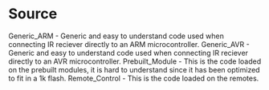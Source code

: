 Source
====================
Generic_ARM - Generic and easy to understand code used when connecting IR reciever directly to an ARM microcontroller. 
Generic_AVR - Generic and easy to understand code used when connecting IR reciever directly to an AVR microcontroller. 
Prebuilt_Module - This is the code loaded on the prebuilt modules, it is hard to understand since it has been optimized to fit in a 1k flash.
Remote_Control - This is the code loaded on the remotes. 
